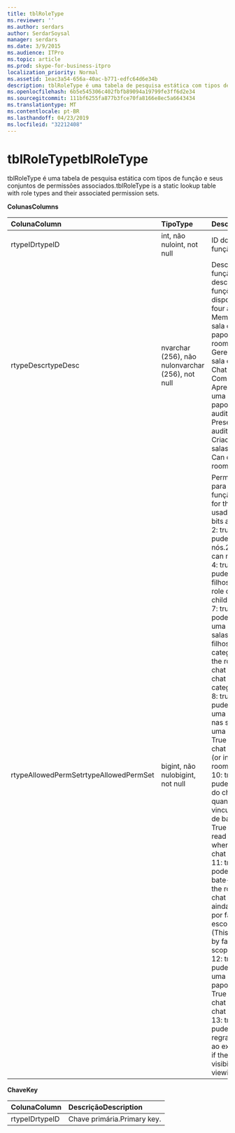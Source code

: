 ```yaml
---
title: tblRoleType
ms.reviewer: ''
ms.author: serdars
author: SerdarSoysal
manager: serdars
ms.date: 3/9/2015
ms.audience: ITPro
ms.topic: article
ms.prod: skype-for-business-itpro
localization_priority: Normal
ms.assetid: 1eac3a54-656a-40ac-b771-edfc64d6e34b
description: tblRoleType é uma tabela de pesquisa estática com tipos de função e seus conjuntos de permissões associados.
ms.openlocfilehash: 6b5e545306c402fbfb89094a19799fe3ff6d2e34
ms.sourcegitcommit: 111bf6255fa877b3fce70fa8166e8ec5a6643434
ms.translationtype: MT
ms.contentlocale: pt-BR
ms.lasthandoff: 04/23/2019
ms.locfileid: "32212408"
---
```

# <a name="tblroletype"></a><span data-ttu-id="ae8e0-103">tblRoleType</span><span class="sxs-lookup"><span data-stu-id="ae8e0-103">tblRoleType</span></span>
 
<span data-ttu-id="ae8e0-104">tblRoleType é uma tabela de pesquisa estática com tipos de função e seus conjuntos de permissões associados.</span><span class="sxs-lookup"><span data-stu-id="ae8e0-104">tblRoleType is a static lookup table with role types and their associated permission sets.</span></span>
  
<span data-ttu-id="ae8e0-105">**Colunas**</span><span class="sxs-lookup"><span data-stu-id="ae8e0-105">**Columns**</span></span>

|<span data-ttu-id="ae8e0-106">**Coluna**</span><span class="sxs-lookup"><span data-stu-id="ae8e0-106">**Column**</span></span>|<span data-ttu-id="ae8e0-107">**Tipo**</span><span class="sxs-lookup"><span data-stu-id="ae8e0-107">**Type**</span></span>|<span data-ttu-id="ae8e0-108">**Descrição**</span><span class="sxs-lookup"><span data-stu-id="ae8e0-108">**Description**</span></span>|
|:-----|:-----|:-----|
|<span data-ttu-id="ae8e0-109">rtypeID</span><span class="sxs-lookup"><span data-stu-id="ae8e0-109">rtypeID</span></span>  <br/> |<span data-ttu-id="ae8e0-110">int, não nulo</span><span class="sxs-lookup"><span data-stu-id="ae8e0-110">int, not null</span></span>  <br/> |<span data-ttu-id="ae8e0-111">ID do tipo de função.</span><span class="sxs-lookup"><span data-stu-id="ae8e0-111">Role type ID.</span></span>  <br/> |
|<span data-ttu-id="ae8e0-112">rtypeDesc</span><span class="sxs-lookup"><span data-stu-id="ae8e0-112">rtypeDesc</span></span>  <br/> |<span data-ttu-id="ae8e0-113">nvarchar (256), não nulo</span><span class="sxs-lookup"><span data-stu-id="ae8e0-113">nvarchar (256), not null</span></span>  <br/> | <span data-ttu-id="ae8e0-114">Descrição do tipo de função.</span><span class="sxs-lookup"><span data-stu-id="ae8e0-114">Role type description.</span></span> <span data-ttu-id="ae8e0-115">Há quatro funções disponíveis:</span><span class="sxs-lookup"><span data-stu-id="ae8e0-115">There are four available roles:</span></span> <br/>  <span data-ttu-id="ae8e0-116">Membro: membro da sala de bate-papo</span><span class="sxs-lookup"><span data-stu-id="ae8e0-116">Member: Chat room member</span></span> <br/>  <span data-ttu-id="ae8e0-117">Gerente: gerente da sala de Chat</span><span class="sxs-lookup"><span data-stu-id="ae8e0-117">Manager: Chat room manager</span></span> <br/>  <span data-ttu-id="ae8e0-118">Com voz: Apresentador para uma sala de bate-papo de auditório</span><span class="sxs-lookup"><span data-stu-id="ae8e0-118">Voiced: Presenter for an auditorium chat room</span></span> <br/>  <span data-ttu-id="ae8e0-119">Criador: Pode criar salas de chat</span><span class="sxs-lookup"><span data-stu-id="ae8e0-119">Creator: Can create chat rooms</span></span> <br/> |
|<span data-ttu-id="ae8e0-120">rtypeAllowedPermSet</span><span class="sxs-lookup"><span data-stu-id="ae8e0-120">rtypeAllowedPermSet</span></span>  <br/> |<span data-ttu-id="ae8e0-121">bigint, não nulo</span><span class="sxs-lookup"><span data-stu-id="ae8e0-121">bigint, not null</span></span>  <br/> | <span data-ttu-id="ae8e0-122">Permissão definido para a função.</span><span class="sxs-lookup"><span data-stu-id="ae8e0-122">Permission set for the role.</span></span> <span data-ttu-id="ae8e0-123">Os bits usados são:</span><span class="sxs-lookup"><span data-stu-id="ae8e0-123">The used bits are:</span></span> <br/>  <span data-ttu-id="ae8e0-124">2: true se a função puder gerenciar nós.</span><span class="sxs-lookup"><span data-stu-id="ae8e0-124">2: True if the role can manage nodes.</span></span> <br/>  <span data-ttu-id="ae8e0-125">4: true se a função puder criar nós filhos.</span><span class="sxs-lookup"><span data-stu-id="ae8e0-125">4: True if the role can create children nodes.</span></span> <br/>  <span data-ttu-id="ae8e0-126">7: true se a função pode ingressar em uma sala de chat (ou salas de bate-papo filhos de uma categoria).</span><span class="sxs-lookup"><span data-stu-id="ae8e0-126">7: True if the role can join a chat room (or children chat rooms of a category).</span></span> <br/>  <span data-ttu-id="ae8e0-127">8: true se a função puder conversar em uma sala de chat (ou nas salas filhos de uma categoria).</span><span class="sxs-lookup"><span data-stu-id="ae8e0-127">8: True if the role can chat in a chat room (or in children chat rooms of a category).</span></span> <br/>  <span data-ttu-id="ae8e0-128">10: true se a função puder ler o histórico do chat mesmo quando não está vinculada a uma sala de bate-papo.</span><span class="sxs-lookup"><span data-stu-id="ae8e0-128">10: True if the role can read chat history even when not joined to a chat room.</span></span> <br/>  <span data-ttu-id="ae8e0-129">11: true se a função pode ver a sala de bate-papo.</span><span class="sxs-lookup"><span data-stu-id="ae8e0-129">11: True if the role can see the chat room.</span></span> <span data-ttu-id="ae8e0-130">(Isso é ainda mais refinado por fatores como escopo e visibilidade.)</span><span class="sxs-lookup"><span data-stu-id="ae8e0-130">(This is further refined by factors such as scope and visibility.)</span></span> <br/>  <span data-ttu-id="ae8e0-131">12: true se a função puder conversar em uma sala de bate-papo de auditório.</span><span class="sxs-lookup"><span data-stu-id="ae8e0-131">12: True if the role can chat in an auditorium chat room.</span></span> <br/>  <span data-ttu-id="ae8e0-132">13: true se a função puder ignorar as regras de visibilidade ao exibir nós.</span><span class="sxs-lookup"><span data-stu-id="ae8e0-132">13: True if the role can bypass visibility rules when viewing nodes.</span></span> <br/> |
   
<span data-ttu-id="ae8e0-133">**Chave**</span><span class="sxs-lookup"><span data-stu-id="ae8e0-133">**Key**</span></span>

|<span data-ttu-id="ae8e0-134">**Coluna**</span><span class="sxs-lookup"><span data-stu-id="ae8e0-134">**Column**</span></span>|<span data-ttu-id="ae8e0-135">**Descrição**</span><span class="sxs-lookup"><span data-stu-id="ae8e0-135">**Description**</span></span>|
|:-----|:-----|
|<span data-ttu-id="ae8e0-136">rtypeID</span><span class="sxs-lookup"><span data-stu-id="ae8e0-136">rtypeID</span></span>  <br/> |<span data-ttu-id="ae8e0-137">Chave primária.</span><span class="sxs-lookup"><span data-stu-id="ae8e0-137">Primary key.</span></span>  <br/> |
   

